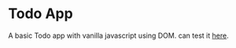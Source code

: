 # Todo App
A basic Todo app with vanilla javascript using DOM. can test it [here](https://erratic-tax.surge.sh/).

